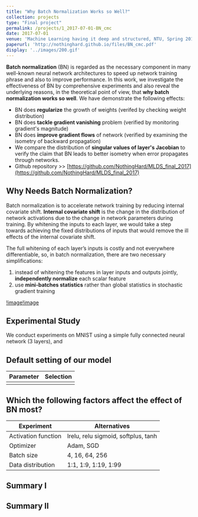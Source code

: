 ```yaml
---
title: "Why Batch Normalization Works so Well?"
collection: projects
type: "Final project"
permalink: /projects/1_2017-07-01-BN_cmc
date: 2017-07-01
venue: 'Machine Learning having it deep and structured, NTU, Spring 2017'
paperurl: 'http://nothinghard.github.io/files/BN_cmc.pdf'
display: '../images/200.gif'
---
```


**Batch normalization** (BN) is regarded as the necessary component in many well-known neural network architectures to speed up network training phrase and also to improve performance. In this work, we investigate the effectiveness of BN by comprehensive experiments and also reveal the underlying reasons, in the theoretical point of view, that **why batch normalization works so well**. We have demonstrate the following effects:
- BN does **regularize** the growth of weights (verifed by checking weight distribution)
- BN does **tackle gradient vanishing** problem (verified by monitoring gradient's magnitude)
- BN does **improve gradient flows** of network (verified by examining the isometry of backward propagation)
- We compare the distribution of **singular values of layer's Jacobian** to verify the claim that BN leads to better isometry when error propagates through networks.
- Github repository >> [https://github.com/NothingHard/MLDS_final_2017](https://github.com/NothingHard/MLDS_final_2017)

## Why Needs Batch Normalization?
Batch normalization is to accelerate network training by reducing internal covariate shift. **Internal covariate shift** is the change in the distribution of network activations due to the change in network parameters during training. By whitening the inputs to each layer, we would take a step towards achieving the fixed distributions of inputs that would remove the ill effects of the internal covariate shift.

The full whitening of each layer’s inputs is costly and not everywhere differentiable, so, in batch normalization, there are two necessary simplifications:
1. instead of whitening the features in layer inputs and outputs jointly, **independently normalize** each scalar feature
2. use **mini-batches statistics** rather than global statistics in stochastic gradient training

[!image](../images/l1_relu.gif)[!image](../images/l2_sigmoid.gif)

## Experimental Study

We conduct experiments on MNIST using a simple fully connected neural network (3 layers), and 

## Default setting of our model

| Parameter | Selection |
|-----------|-----------|
|  |  |

## Which the following factors affect the effect of BN most?

| Experiment | Alternatives |
|------------|--------------|
| Activation function |  lrelu, relu sigmoid, softplus, tanh |
| Optimizer  | Adam, SGD |
| Batch size | 4, 16, 64, 256 |
| Data distribution | 1:1, 1:9, 1:19, 1:99 |


## Summary I

## 

## Summary II

